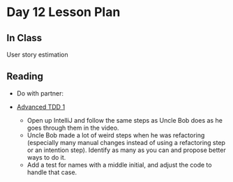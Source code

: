 # Day 12 Lesson Plan

## In Class

User story estimation

## Reading

- Do with partner:

- [Advanced TDD 1](https://learning.oreilly.com/videos/clean-code/9780134661742/9780134661742-CODE_02_19_01)
    - Open up IntelliJ and follow the same steps as Uncle Bob does as he goes through them in the video.
    - Uncle Bob made a lot of weird steps when he was refactoring (especially many manual changes instead of using a refactoring step or an intention step). Identify as many as you can and propose better ways to do it.
    - Add a test for names with a middle initial, and adjust the code to handle that case.
